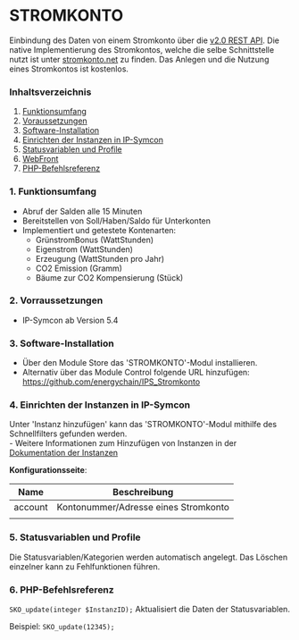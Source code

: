 # STROMKONTO
Einbindung des Daten von einem Stromkonto über die [v2.0 REST API](https://corrently.io/). Die native Implementierung des Stromkontos, welche die selbe Schnittstelle nutzt ist unter [stromkonto.net](https://www.stromkonto.net/) zu finden. Das Anlegen und die Nutzung eines Stromkontos ist kostenlos.

### Inhaltsverzeichnis

1. [Funktionsumfang](#1-funktionsumfang)
2. [Voraussetzungen](#2-voraussetzungen)
3. [Software-Installation](#3-software-installation)
4. [Einrichten der Instanzen in IP-Symcon](#4-einrichten-der-instanzen-in-ip-symcon)
5. [Statusvariablen und Profile](#5-statusvariablen-und-profile)
6. [WebFront](#6-webfront)
7. [PHP-Befehlsreferenz](#7-php-befehlsreferenz)

### 1. Funktionsumfang

* Abruf der Salden alle 15 Minuten
* Bereitstellen von Soll/Haben/Saldo für Unterkonten
* Implementiert und getestete Kontenarten:
  * GrünstromBonus (WattStunden)
  * Eigenstrom (WattStunden)
  * Erzeugung (WattStunden pro Jahr)
  * CO2 Emission (Gramm)
  * Bäume zur CO2 Kompensierung (Stück)

### 2. Vorraussetzungen

- IP-Symcon ab Version 5.4

### 3. Software-Installation

* Über den Module Store das 'STROMKONTO'-Modul installieren.
* Alternativ über das Module Control folgende URL hinzufügen: https://github.com/energychain/IPS_Stromkonto

### 4. Einrichten der Instanzen in IP-Symcon

 Unter 'Instanz hinzufügen' kann das 'STROMKONTO'-Modul mithilfe des Schnellfilters gefunden werden.  
	- Weitere Informationen zum Hinzufügen von Instanzen in der [Dokumentation der Instanzen](https://www.symcon.de/service/dokumentation/konzepte/instanzen/#Instanz_hinzufügen)

__Konfigurationsseite__:

Name     | Beschreibung
-------- | ------------------
account  | Kontonummer/Adresse eines Stromkonto
         |

### 5. Statusvariablen und Profile

Die Statusvariablen/Kategorien werden automatisch angelegt. Das Löschen einzelner kann zu Fehlfunktionen führen.

### 6. PHP-Befehlsreferenz

`SKO_update(integer $InstanzID);`
Aktualisiert die Daten der Statusvariablen.

Beispiel:
`SKO_update(12345);`
